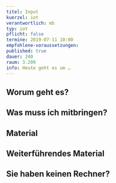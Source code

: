 ```yaml
---
titel: Input
kuerzel: iot
verantwortlich: mb
typ: iot
pflicht: false
termine: 2019-07-11 10:00
empfohlene-voraussetzungen: 
published: true
dauer: 240
raum: 3.209
info: Heute geht es um …
---
```


## Worum geht es?

## Was muss ich mitbringen?

## Material

## Weiterführendes Material

## Sie haben keinen Rechner?
